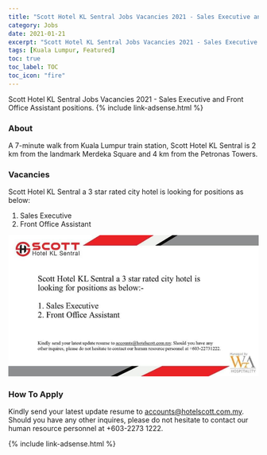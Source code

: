 ```yaml
---
title: "Scott Hotel KL Sentral Jobs Vacancies 2021 - Sales Executive and Front Office Assistant" 
category: Jobs 
date: 2021-01-21
excerpt: "Scott Hotel KL Sentral Jobs Vacancies 2021 - Sales Executive and Front Office Assistant positions." 
tags: [Kuala Lumpur, Featured] 
toc: true 
toc_label: TOC 
toc_icon: "fire" 
--- 
```


Scott Hotel KL Sentral Jobs Vacancies 2021 - Sales Executive and Front Office Assistant positions.
{% include link-adsense.html %} 

### About
A 7-minute walk from Kuala Lumpur train station, Scott Hotel KL Sentral is 2 km from the landmark Merdeka Square and 4 km from the Petronas Towers.

### Vacancies
Scott Hotel KL Sentral a 3 star rated city hotel is looking for positions as below:

1. Sales Executive
2. Front Office Assistant

![Scott Hotel KL Sentral Jobs 2021!](/assets/images/2021-01/scott-hotel-kl-sentral-jobs-sales-front-office-assistant.jpg "Scott Hotel KL Sentral Jobs 2021")

### How To Apply
Kindly send your latest update resume to accounts@hotelscott.com.my. Should you have any other inquires, please do not hesitate to contact our human resource personnel at +603-2273 1222.

{% include link-adsense.html %} 